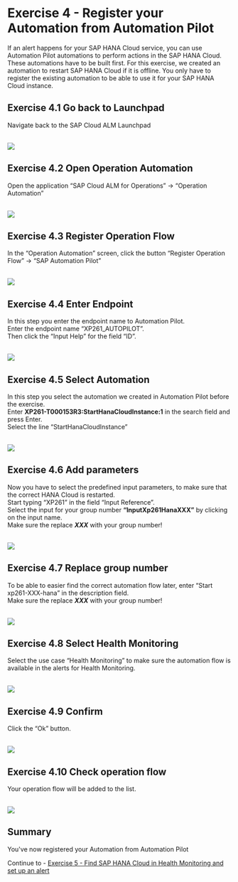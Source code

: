 # Exercise 4 - Register your Automation from Automation Pilot

If an alert happens for your SAP HANA Cloud service, you can use Automation Pilot automations to perform actions in the SAP HANA Cloud.
These automations have to be built first. For this exercise, we created an automation to restart SAP HANA Cloud if it is offline. You only have to register the existing automation to be able to use it for your SAP HANA Cloud instance.

## Exercise 4.1 Go back to Launchpad

Navigate back to the SAP Cloud ALM Launchpad

<br>![](/exercises/ex4/images/Ex4_1.png)

## Exercise 4.2 Open Operation Automation

Open the application “SAP Cloud ALM for Operations” → “Operation Automation”

<br>![](/exercises/ex4/images/Ex4_2.png)

## Exercise 4.3 Register Operation Flow

In the “Operation Automation” screen, click the button “Register Operation Flow” → “SAP Automation Pilot”

<br>![](/exercises/ex4/images/Ex4_3.png)

## Exercise 4.4 Enter Endpoint

In this step you enter the endpoint name to Automation Pilot.  
Enter the endpoint name “XP261_AUTOPILOT”.  
Then click the “Input Help” for the field “ID”.

<br>![](/exercises/ex4/images/Ex4_4.png)

## Exercise 4.5 Select Automation

In this step you select the automation we created in Automation Pilot before the exercise.  
Enter **XP261-T000153R3:StartHanaCloudInstance:1** in the search field and press Enter.  
Select the line “StartHanaCloudInstance”

<br>![](/exercises/ex4/images/Ex4_5.png)

## Exercise 4.6 Add parameters

Now you have to select the predefined input parameters, to make sure that the correct HANA Cloud is restarted.  
Start typing “XP261” in the field “Input Reference”.  
Select the input for your group number **“InputXp261HanaXXX”** by clicking on the input name.  
Make sure the replace _**XXX**_ with your group number!

<br>![](/exercises/ex4/images/Ex4_6.png)

## Exercise 4.7 Replace group number

To be able to easier find the correct automation flow later, enter “Start xp261-XXX-hana” in the description field.  
Make sure the replace _**XXX**_ with your group number!

<br>![](/exercises/ex4/images/Ex4_7.png)

## Exercise 4.8 Select Health Monitoring

Select the use case “Health Monitoring” to make sure the automation flow is available in the alerts for Health Monitoring.

<br>![](/exercises/ex4/images/Ex4_8.png)

## Exercise 4.9 Confirm

Click the “Ok” button.

<br>![](/exercises/ex4/images/Ex4_9.png)

## Exercise 4.10 Check operation flow

Your operation flow will be added to the list.

<br>![](/exercises/ex4/images/Ex4_10.png)

## Summary

You've now registered your Automation from Automation Pilot

Continue to - [Exercise 5 -	Find SAP HANA Cloud in Health Monitoring and set up an alert ](../ex5/README.md)
